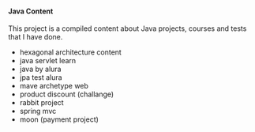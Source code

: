 #### Java Content

This project is a compiled content about Java projects, courses and tests that I have done.

- hexagonal architecture content
- java servlet learn
- java by alura
- jpa test alura
- mave archetype web
- product discount (challange)
- rabbit project
- spring mvc
- moon (payment project)
